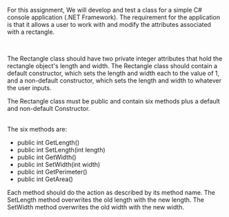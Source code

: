 <p>
For this assignment, We will develop and test a class for a simple C# console application (.NET Framework). The requirement for the application is that it allows a user to work with and modify the attributes associated with a rectangle.
</p>
<br>
<p>The Rectangle class should have two private integer attributes that hold the rectangle object's length and width. The Rectangle class should contain a default constructor, which sets the length and width each to the value of 1, and a non-default constructor, which sets the length and width to whatever the user inputs.

The Rectangle class must be public and contain six methods plus a default and non-default Constructor. 
</p>
<br>
The six methods are:
<ul>
<li>public int GetLength()</li>
<li>public int SetLength(int length) </li>
<li>public int GetWidth()</li>
<li>public int SetWidth(int width) </li>
<li>public int GetPerimeter() </li>
<li>public int GetArea()</li>
</ul>

Each method should do the action as described by its method name. The SetLength method overwrites the old length with the new length. The SetWidth method overwrites the old width with the new width.

</p>
